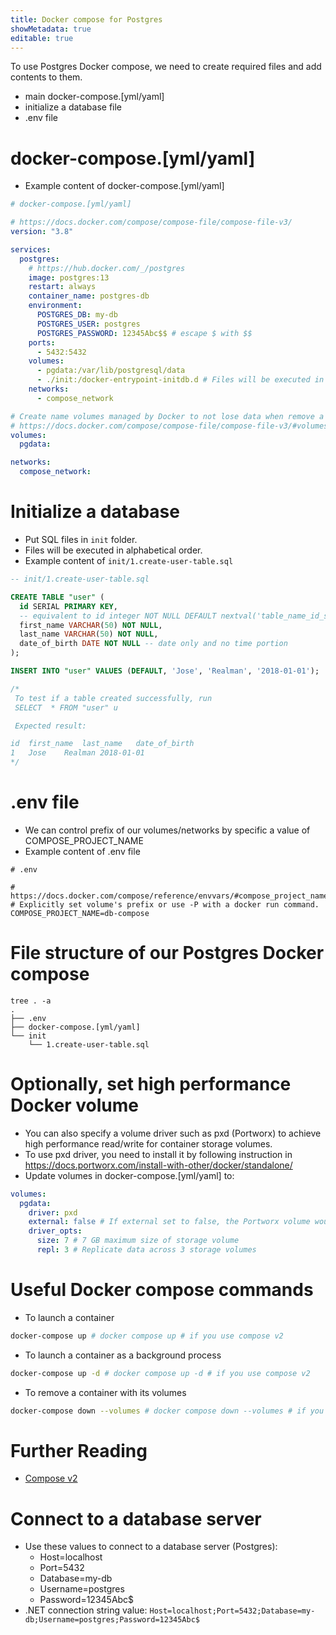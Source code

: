 ```yaml
---
title: Docker compose for Postgres
showMetadata: true
editable: true
---
```


To use Postgres Docker compose, we need to create required files and add contents to them.
- main docker-compose.[yml/yaml]
- initialize a database file
- .env file

# docker-compose.[yml/yaml]
- Example content of docker-compose.[yml/yaml]
```yml
# docker-compose.[yml/yaml]

# https://docs.docker.com/compose/compose-file/compose-file-v3/
version: "3.8"

services:
  postgres:
    # https://hub.docker.com/_/postgres
    image: postgres:13
    restart: always
    container_name: postgres-db
    environment:
      POSTGRES_DB: my-db
      POSTGRES_USER: postgres
      POSTGRES_PASSWORD: 12345Abc$$ # escape $ with $$
    ports:
      - 5432:5432
    volumes:
      - pgdata:/var/lib/postgresql/data
      - ./init:/docker-entrypoint-initdb.d # Files will be executed in alphabetical order.
    networks:
      - compose_network

# Create name volumes managed by Docker to not lose data when remove a container
# https://docs.docker.com/compose/compose-file/compose-file-v3/#volumes
volumes:
  pgdata:

networks:
  compose_network:
```

# Initialize a database
- Put SQL files in `init` folder.
- Files will be executed in alphabetical order.
- Example content of `init/1.create-user-table.sql`
```sql
-- init/1.create-user-table.sql

CREATE TABLE "user" (
  id SERIAL PRIMARY KEY,
  -- equivalent to id integer NOT NULL DEFAULT nextval('table_name_id_seq')
  first_name VARCHAR(50) NOT NULL,
  last_name VARCHAR(50) NOT NULL,
  date_of_birth DATE NOT NULL -- date only and no time portion
);

INSERT INTO "user" VALUES (DEFAULT, 'Jose', 'Realman', '2018-01-01');

/*
 To test if a table created successfully, run
 SELECT  * FROM "user" u

 Expected result:

id	first_name	last_name	date_of_birth
1	Jose	Realman	2018-01-01
*/
```

# .env file
- We can control prefix of our volumes/networks by specific a value of COMPOSE_PROJECT_NAME
- Example content of .env file
```
# .env

# https://docs.docker.com/compose/reference/envvars/#compose_project_name
# Explicitly set volume's prefix or use -P with a docker run command.
COMPOSE_PROJECT_NAME=db-compose
```

# File structure of our Postgres Docker compose
```
tree . -a
.
├── .env
├── docker-compose.[yml/yaml]
└── init
    └── 1.create-user-table.sql
```

# Optionally, set high performance Docker volume
- You can also specify a volume driver such as pxd (Portworx) to achieve high performance read/write for container storage volumes.
- To use pxd driver, you need to install it by following instruction in
https://docs.portworx.com/install-with-other/docker/standalone/
- Update volumes in docker-compose.[yml/yaml] to:
```yml
volumes:
  pgdata:
    driver: pxd
    external: false # If external set to false, the Portworx volume would be automatically created if the volume is not exist.
    driver_opts:
      size: 7 # 7 GB maximum size of storage volume
      repl: 3 # Replicate data across 3 storage volumes
```

#  Useful Docker compose commands
- To launch a container
```sh
docker-compose up # docker compose up # if you use compose v2
```

- To launch a container as a background process
```sh
docker-compose up -d # docker compose up -d # if you use compose v2
```

- To remove a container with its volumes
```sh
docker-compose down --volumes # docker compose down --volumes # if you use compose v2
```

# Further Reading
- [Compose v2](https://github.com/docker/compose-cli)

# Connect to a database server
- Use these values to connect to a database server (Postgres):
  - Host=localhost
  - Port=5432
  - Database=my-db
  - Username=postgres
  - Password=12345Abc$
- .NET connection string value: `Host=localhost;Port=5432;Database=my-db;Username=postgres;Password=12345Abc$`
